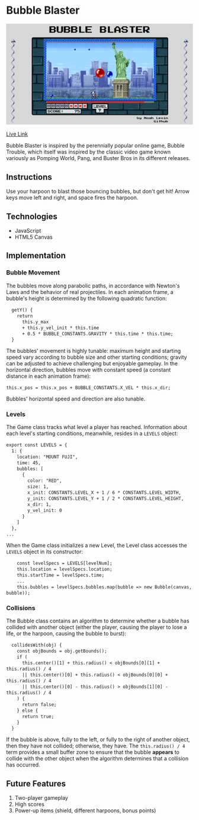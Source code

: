 # Bubble Blaster

![Bubble Blaster Level 7](https://github.com/nllevin/BubbleBlaster/blob/master/level_7_screenshot.png)

[Live Link](http://bubble-blaster-9d139.web.app/)

Bubble Blaster is inspired by the perennially popular online game, Bubble Trouble, which itself was inspired by the classic video game known variously as Pomping World, Pang, and Buster Bros in its different releases.

## Instructions

Use your harpoon to blast those bouncing bubbles, but don't get hit! Arrow keys move left and right, and space fires the harpoon.

## Technologies
  * JavaScript
  * HTML5 Canvas

## Implementation

### Bubble Movement

The bubbles move along parabolic paths, in accordance with Newton's Laws and the behavior of real projectiles. In each animation frame, a bubble's height is determined by the following quadratic function:

```
  getY() {
    return 
      this.y_max 
      + this.y_vel_init * this.time 
      + 0.5 * BUBBLE_CONSTANTS.GRAVITY * this.time * this.time;
  }
```

The bubbles' movement is highly tunable: maximum height and starting speed vary according to bubble size and other starting conditions; gravity can be adjusted to achieve challenging but enjoyable gameplay. In the horizontal direction, bubbles move with constant speed (a constant distance in each animation frame):

```
this.x_pos = this.x_pos + BUBBLE_CONSTANTS.X_VEL * this.x_dir;
```

Bubbles' horizontal speed and direction are also tunable.

### Levels

The Game class tracks what level a player has reached. Information about each level's starting conditions, meanwhile, resides in a `LEVELS` object:

```
export const LEVELS = {
  1: {
    location: "MOUNT FUJI",
    time: 45,
    bubbles: [
      {
        color: "RED",
        size: 1,
        x_init: CONSTANTS.LEVEL_X + 1 / 6 * CONSTANTS.LEVEL_WIDTH,
        y_init: CONSTANTS.LEVEL_Y + 1 / 2 * CONSTANTS.LEVEL_HEIGHT,
        x_dir: 1,
        y_vel_init: 0
      }
    ]
  },
...
```

When the Game class initializes a new Level, the Level class accesses the `LEVELS` object in its constructor:

```
    const levelSpecs = LEVELS[levelNum];
    this.location = levelSpecs.location;
    this.startTime = levelSpecs.time;
    ...
    this.bubbles = levelSpecs.bubbles.map(bubble => new Bubble(canvas, bubble));
```

### Collisions

The Bubble class contains an algorithm to determine whether a bubble has collided with another object (either the player, causing the player to lose a life, or the harpoon, causing the bubble to burst):

```
  collidesWith(obj) {
    const objBounds = obj.getBounds();
    if (
      this.center()[1] + this.radius() < objBounds[0][1] + this.radius() / 4
      || this.center()[0] + this.radius() < objBounds[0][0] + this.radius() / 4
      || this.center()[0] - this.radius() > objBounds[1][0] - this.radius() / 4
    ) {
      return false;
    } else {
      return true;
    }
  }
```

If the bubble is above, fully to the left, or fully to the right of another object, then they have not collided; otherwise, they have. The `this.radius() / 4` term provides a small buffer zone to ensure that the bubble **appears** to collide with the other object when the algorithm determines that a collision has occurred.

## Future Features

  1. Two-player gameplay
  2. High scores
  3. Power-up items (shield, different harpoons, bonus points)
